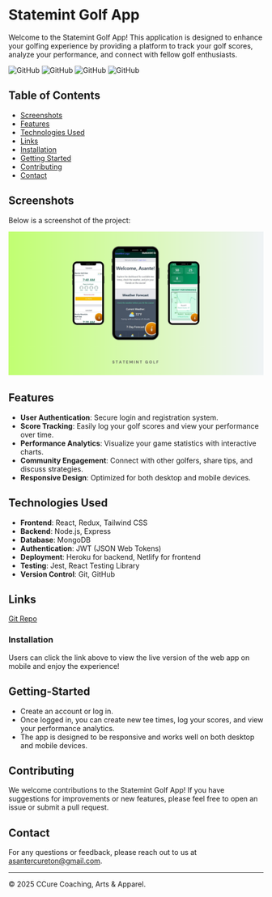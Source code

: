 # Statemint Golf App
Welcome to the Statemint Golf App! This application is designed to enhance your golfing experience by providing a platform to track your golf scores, analyze your performance, and connect with fellow golf enthusiasts.

![GitHub](https://img.shields.io/github/repo-size/asantercureton/statemint-golf-app?style=plastic) ![GitHub](https://img.shields.io/github/last-commit/asantercureton/statemint-golf-app?style=plastic) ![GitHub](https://img.shields.io/github/languages/top/asantercureton/statemint-golf-app?style=plastic) ![GitHub](https://img.shields.io/github/followers/asantercureton?style=social)


## Table of Contents
- [Screenshots](#screenshots)
- [Features](#features)
- [Technologies Used](#technologies-used)
- [Links](#links)
- [Installation](#installation)
- [Getting Started](#getting-started)
- [Contributing](#contributing)
- [Contact](#contact)


## Screenshots
Below is a screenshot of the project:

![Image of Mockup](./client/public/assets/images/statemint-golf-mockup.png)


## Features
- **User Authentication**: Secure login and registration system.
- **Score Tracking**: Easily log your golf scores and view your performance over time.
- **Performance Analytics**: Visualize your game statistics with interactive charts.   
- **Community Engagement**: Connect with other golfers, share tips, and discuss strategies.
- **Responsive Design**: Optimized for both desktop and mobile devices.


## Technologies Used
- **Frontend**: React, Redux, Tailwind CSS
- **Backend**: Node.js, Express
- **Database**: MongoDB
- **Authentication**: JWT (JSON Web Tokens)
- **Deployment**: Heroku for backend, Netlify for frontend
- **Testing**: Jest, React Testing Library
- **Version Control**: Git, GitHub

## Links
[Git Repo](https://github.com/asantercureton/statemint-golf-app)

<!-- [Live Link - GitHub Pages](https://asantercureton.github.io/statemint-golf-app/) -->


### Installation
Users can click the link above to view the live version of the web app on mobile and enjoy the experience!


## Getting-Started
- Create an account or log in.
- Once logged in, you can create new tee times, log your scores, and view your performance analytics.
- The app is designed to be responsive and works well on both desktop and mobile devices.


## Contributing
We welcome contributions to the Statemint Golf App! If you have suggestions for improvements or new features, please feel free to open an issue or submit a pull request.


## Contact
For any questions or feedback, please reach out to us at [asantercureton@gmail.com](mailto:asantercureton@gmail.com).


---
© 2025 CCure Coaching, Arts & Apparel.


